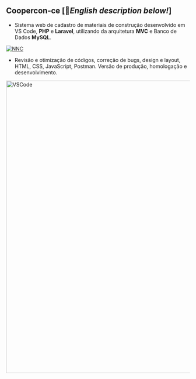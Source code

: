 ## Coopercon-ce [🏴󠁧󠁢󠁥󠁮󠁧󠁿<i>English description below!</i>]

+ Sistema web de cadastro de materiais de construção desenvolvido em VS Code, <b>PHP</b> e <b>Laravel</b>, utilizando da arquitetura <b>MVC</b> e Banco de Dados <b>MySQL</b>.

<a href="https://ibb.co/vBnBDVY"><img src="https://i.ibb.co/6ZCZNrB/NNC.png" alt="NNC" border="0"></a>

+ Revisão e otimização de códigos, correção de bugs, design e layout, HTML, CSS, JavaScript, Postman. Versão de produção, homologação e desenvolvimento.

<img align="center" alt="VSCode" width="800" src="https://media.giphy.com/media/v1.Y2lkPTc5MGI3NjExb3ZoazMzenRvNWxyeTVqbjh0c2FudjV5dWdkaHoxeXRpdHphdGxodyZlcD12MV9pbnRlcm5hbF9naWZfYnlfaWQmY3Q9Zw/3RbcJ1V6LPWNKSsT7X/giphy-downsized-large.gif">

<!---
### { 🇺🇲 English Version}

Web system de cadastro de materiais de construção desenvolvido em VS Code, <b>PHP</b> e <b>Laravel</b>, utilizando da arquitetura <b>MVC</b> e Banco de Dados <b>MySQL</b>.

<a href="https://ibb.co/vBnBDVY"><img src="https://i.ibb.co/6ZCZNrB/NNC.png" alt="NNC" border="0"></a>

Revisão e otimização de códigos, correção de bugs, design e layout, HTML, CSS, JavaScript, Postman. Versão de produção, homologação e desenvolvimento.

<img align="center" alt="VSCode" width="800" src="https://media.giphy.com/media/v1.Y2lkPTc5MGI3NjExb3ZoazMzenRvNWxyeTVqbjh0c2FudjV5dWdkaHoxeXRpdHphdGxodyZlcD12MV9pbnRlcm5hbF9naWZfYnlfaWQmY3Q9Zw/3RbcJ1V6LPWNKSsT7X/giphy-downsized-large.gif">


